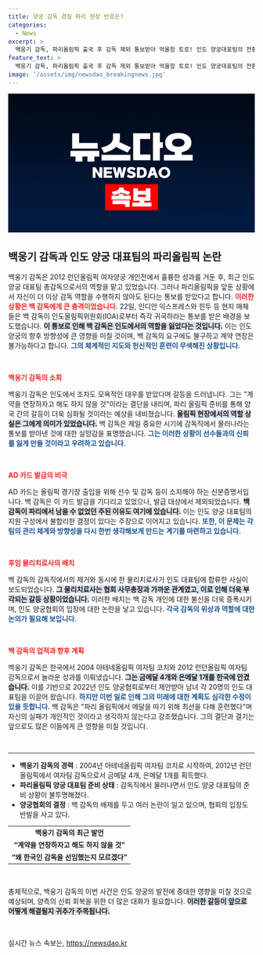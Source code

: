 ```yaml
---
title: 양궁 감독 경질 파리 현장 반응은?
categories:
  - News
excerpt: >
  백웅기 감독, 파리올림픽 출국 후 감독 제외 통보받아 억울함 토로! 인도 양궁대표팀의 전환점에서 느낀 모욕감과 야심, 더 이상 발을 뗄 수 없는 상황에서의 그 속내를 들어보세요.
feature_text: >
  백웅기 감독, 파리올림픽 출국 후 감독 제외 통보받아 억울함 토로! 인도 양궁대표팀의 전환점에서 느낀 모욕감과 야심, 더 이상 발을 뗄 수 없는 상황에서의 그 속내를 들어보세요.
image: '/assets/img/newsdao_breakingnews.jpg'
---
```


<p><img src="/assets/img/newsdao_breakingnews.jpg" alt="bookingtag 속보" /></p>

<h2 data-ke-size="size26">백웅기 감독과 인도 양궁 대표팀의 파리올림픽 논란</h2>

<p data-ke-size="size16">백웅기 감독은 2012 런던올림픽 여자양궁 개인전에서 훌륭한 성과를 거둔 후, 최근 인도 양궁 대표팀 총감독으로서의 역할을 맡고 있었습니다. 그러나 파리올림픽을 앞둔 상황에서 자신이 더 이상 감독 역할을 수행하지 않아도 된다는 통보를 받았다고 합니다. <b><span style="color: #ee2323;">이러한 상황은 백 감독에게 큰 충격이었습니다.</span></b> 22일, 인디안 익스프레스와 힌두 등 현지 매체들은 백 감독이 인도올림픽위원회(IOA)로부터 즉각 귀국하라는 통보를 받은 배경을 보도했습니다. <b><span style="background-color: #21538527;">이 통보로 인해 백 감독은 인도에서의 역할을 잃었다는 것입니다.</span></b> 이는 인도 양궁의 향후 방향성에 큰 영향을 미칠 것이며, 백 감독의 요구에도 불구하고 계약 연장은 불가능하다고 합니다. <b><span style="color: #1a5490;">그의 체계적인 지도와 헌신적인 훈련이 무색해진 상황입니다.</span></b></p>

<p data-ke-size="size16">&nbsp;</p>

<p><b><span style="color: #ee2323;">백웅기 감독의 소회</span></b></p>

<p data-ke-size="size16">백웅기 감독은 인도에서 조차도 모욕적인 대우를 받았다며 갈등을 드러냅니다. 그는 "계약을 연장하자고 해도 하지 않을 것"이라는 결단을 내리며, 파리 올림픽 준비를 통해 양국 간의 갈등이 더욱 심화될 것이라는 예상을 내비쳤습니다. <b><span style="background-color: #21538527;">올림픽 현장에서의 역할 상실은 그에게 의미가 있었습니다.</span></b> 백 감독은 제일 중요한 시기에 감독직에서 물러나라는 통보를 받아낸 것에 대한 실망감을 표명했습니다. <b><span style="color: #1a5490;">그는 이러한 상황이 선수들과의 신뢰를 잃게 만들 것이라고 우려하고 있습니다.</span></b></p>

<p data-ke-size="size16">&nbsp;</p>

<p><b><span style="color: #ee2323;">AD 카드 발급의 비극</span></b></p>

<p data-ke-size="size16">AD 카드는 올림픽 경기장 출입을 위해 선수 및 감독 등이 소지해야 하는 신분증명서입니다. 백 감독은 이 카드 발급을 기다리고 있었으나, 발급 대상에서 제외되었습니다. <b><span style="background-color: #21538527;">백 감독이 파리에서 남을 수 없었던 주된 이유도 여기에 있습니다.</span></b> 이는 인도 양궁 대표팀의 지원 구성에서 불합리한 결정이 있다는 주장으로 이어지고 있습니다. <b><span style="color: #1a5490;">또한, 이 문제는 각 팀의 관리 체계와 방향성을 다시 한번 생각해보게 만드는 계기를 마련하고 있습니다.</span></b></p>

<p data-ke-size="size16">&nbsp;</p>

<p><b><span style="color: #ee2323;">후임 물리치료사의 배치</span></b></p>

<p data-ke-size="size16">백 감독의 감독직에서의 제거와 동시에 한 물리치료사가 인도 대표팀에 합류한 사실이 보도되었습니다. <b><span style="background-color: #21538527;">그 물리치료사는 협회 사무총장과 가까운 관계였고, 이로 인해 더욱 부각되는 갈등 상황이었습니다.</span></b> 이러한 배치는 백 감독 개인에 대한 불신을 더욱 증폭시키며, 인도 양궁협회의 입장에 대한 논란을 낳고 있습니다. <b><span style="color: #1a5490;">각국 감독의 위상과 역할에 대한 논의가 필요해 보입니다.</span></b></p>

<p data-ke-size="size16">&nbsp;</p>

<p><b><span style="color: #ee2323;">백 감독의 업적과 향후 계획</span></b></p>

<p data-ke-size="size16">백웅기 감독은 한국에서 2004 아테네올림픽 여자팀 코치와 2012 런던올림픽 여자팀 감독으로서 놀라운 성과를 이뤄냈습니다. <b><span style="background-color: #21538527;">그는 금메달 4개와 은메달 1개를 한국에 안겼습니다.</span></b> 이를 기반으로 2022년 인도 양궁협회로부터 제안받아 남녀 각 20명의 인도 대표팀을 이끌어 왔습니다. <b><span style="color: #1a5490;">하지만 이번 일로 인해 그의 미래에 대한 계획도 심각한 수정이 있을 듯합니다.</span></b> 백 감독은 "파리 올림픽에서 메달을 따기 위해 최선을 다해 훈련했다"며 자신의 실패가 개인적인 것이라고 생각하지 않는다고 강조했습니다. 그의 결단과 결기는 앞으로도 많은 이들에게 큰 영향을 미칠 것입니다.</p>

<p data-ke-size="size16">&nbsp;</p>

<hr>

<ul>
    <li><b>백웅기 감독의 경력</b> : 2004년 아테네올림픽 여자팀 코치로 시작하여, 2012년 런던올림픽에서 여자팀 감독으로서 금메달 4개, 은메달 1개를 획득했다.</li>
    <li><b>파리올림픽 양궁 대표팀 준비 상태</b> : 감독직에서 물러나면서 인도 양궁 대표팀의 준비 상황이 불투명해졌다.</li>
    <li><b>양궁협회의 결정</b> : 백 감독의 배제를 두고 여러 논란이 일고 있으며, 협회의 입장도 반발을 사고 있다.</li>
</ul>

<table>
    <tr>
        <td style="text-align: center; height: 17px;"><b>백웅기 감독의 최근 발언</b></td>
    </tr>
    <tr>
        <td style="text-align: center; height: 17px;"><b>“계약을 연장하자고 해도 하지 않을 것”</b></td>
    </tr>
    <tr>
        <td style="text-align: center; height: 17px;"><b>“왜 한국인 감독을 선임했는지 모르겠다”</b></td>
    </tr>
</table>

<p data-ke-size="size16">&nbsp;</p>

<p data-ke-size="size16">총체적으로, 백웅기 감독의 이번 사건은 인도 양궁의 발전에 중대한 영향을 미칠 것으로 예상되며, 양측의 신뢰 회복을 위한 더 많은 대화가 필요합니다. <b><span style="background-color: #21538527;">이러한 갈등이 앞으로 어떻게 해결될지 귀추가 주목됩니다.</span></b></p>

<p data-ke-size="size16">&nbsp;</p>
실시간 뉴스 속보는, <a href="https://newsdao.kr" rel="dofollow">https://newsdao.kr</a>


